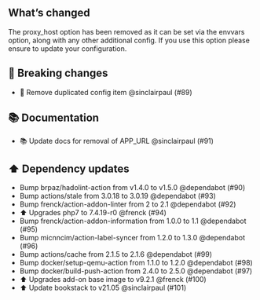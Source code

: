 ## What’s changed

The proxy_host option has been removed as it can be set via the envvars option, along with any other additional config.  If you use this option please ensure to update your configuration.


## 🚨 Breaking changes

- 🔨 Remove duplicated config item @sinclairpaul (#89)

## 📚 Documentation

- 📚 Update docs for removal of APP_URL @sinclairpaul (#91)

## ⬆️ Dependency updates

- Bump brpaz/hadolint-action from v1.4.0 to v1.5.0 @dependabot (#90)
- Bump actions/stale from 3.0.18 to 3.0.19 @dependabot (#93)
- Bump frenck/action-addon-linter from 2 to 2.1 @dependabot (#92)
- ⬆️ Upgrades php7 to 7.4.19-r0 @frenck (#94)
- Bump frenck/action-addon-information from 1.0.0 to 1.1 @dependabot (#95)
- Bump micnncim/action-label-syncer from 1.2.0 to 1.3.0 @dependabot (#96)
- Bump actions/cache from 2.1.5 to 2.1.6 @dependabot (#99)
- Bump docker/setup-qemu-action from 1.1.0 to 1.2.0 @dependabot (#98)
- Bump docker/build-push-action from 2.4.0 to 2.5.0 @dependabot (#97)
- ⬆️ Upgrades add-on base image to v9.2.1 @frenck (#100)
- ⬆ Update bookstack to v21.05 @sinclairpaul (#101)
